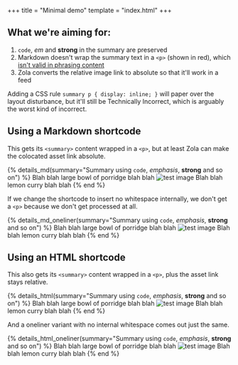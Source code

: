 +++
title = "Minimal demo"
template = "index.html"
+++

## What we're aiming for:

1. `code`, *em* and **strong** in the summary are preserved
2. Markdown doesn't wrap the summary text in a `<p>` (shown in red), which [isn't valid in phrasing content](https://developer.mozilla.org/en-US/docs/Web/HTML/Guides/Content_categories#phrasing_content)
3. Zola converts the relative image link to absolute so that it'll work in a feed

Adding a CSS rule `summary p { display: inline; }` will paper over the layout disturbance, but it'll still be Technically Incorrect, which is arguably the worst kind of incorrect.

## Using a Markdown shortcode

This gets its `<summary>` content wrapped in a `<p>`, but at least Zola can make the colocated asset link absolute.

{% details_md(summary="Summary using `code`, *emphasis*, **strong** and so on") %}
Blah blah large bowl of porridge blah blah
![test image](test.jpg)
Blah blah lemon curry blah blah
{% end %}

If we change the shortcode to insert no whitespace internally, we don't get a `<p>` because we don't get processed at all.

{% details_md_oneliner(summary="Summary using `code`, *emphasis*, **strong** and so on") %}
Blah blah large bowl of porridge blah blah
![test image](test.jpg)
Blah blah lemon curry blah blah
{% end %}

## Using an HTML shortcode

This also gets its `<summary>` content wrapped in a `<p>`, plus the asset link stays relative.

{% details_html(summary="Summary using `code`, *emphasis*, **strong** and so on") %}
Blah blah large bowl of porridge blah blah
![test image](test.jpg)
Blah blah lemon curry blah blah
{% end %}

And a oneliner variant with no internal whitespace comes out just the same.

{% details_html_oneliner(summary="Summary using `code`, *emphasis*, **strong** and so on") %}
Blah blah large bowl of porridge blah blah
![test image](test.jpg)
Blah blah lemon curry blah blah
{% end %}